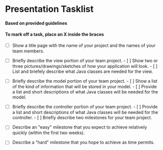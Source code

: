 # Presentation Tasklist

#### Based on provided guidelines
#### To mark off a task, place an X inside the braces

- [ ] Show a title page with the name of your project and the names of your team members.
- [ ] Briefly describe the view portion of your team project.
      - [ ] Show two or three pictures/drawings/sketches of how your application will look.
      - [ ] List and briefely describe what Java classes are needed for the view.
- [ ] Briefly describe the model portion of your team project.
      - [ ] Show a list of the kind of information that will be stored in your model.
      - [ ] Provide a list and short descriptions of what Java classes will be needed for the model.
- [ ] Briefly describe the controller portion of your team project.
      - [ ] Provide a list and short descriptions of what Java classes will be needed for the controller.
      - [ ] Briefly describe two milestones for your team project.
- [ ] Describe an "easy" milestone that you expect to achieve relatively quickly (within the first two weeks).
- [ ] Describe a "hard" milestone that you hope to achieve as time permits.





